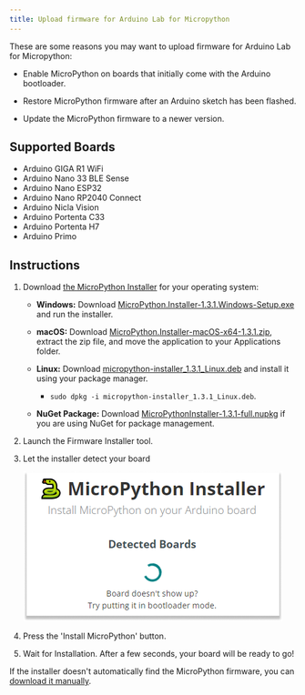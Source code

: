 ```yaml
---
title: Upload firmware for Arduino Lab for Micropython
---
```


These are some reasons you may want to upload firmware for Arduino Lab for Micropython:

- Enable MicroPython on boards that initially come with the Arduino bootloader.

- Restore MicroPython firmware after an Arduino sketch has been flashed.

- Update the MicroPython firmware to a newer version.

## Supported Boards

- Arduino GIGA R1 WiFi
- Arduino Nano 33 BLE Sense
- Arduino Nano ESP32
- Arduino Nano RP2040 Connect
- Arduino Nicla Vision
- Arduino Portenta C33
- Arduino Portenta H7
- Arduino Primo

## Instructions

1. Download [the MicroPython Installer](https://github.com/arduino/lab-micropython-installer/releases/tag/v1.3.1) for your operating system:

    - **Windows:** Download [MicroPython.Installer-1.3.1.Windows-Setup.exe](https://github.com/arduino/lab-micropython-installer/releases/download/v1.3.1/MicroPython.Installer-1.3.1.Windows-Setup.exe) and run the installer.

    - **macOS:** Download [MicroPython.Installer-macOS-x64-1.3.1.zip](https://github.com/arduino/lab-micropython-installer/releases/download/v1.3.1/MicroPython.Installer-macOS-x64-1.3.1.zip), extract the zip file, and move the application to your Applications folder.

    - **Linux:** Download [micropython-installer_1.3.1_Linux.deb](https://github.com/arduino/lab-micropython-installer/releases/download/v1.3.1/micropython-installer_1.3.1_Linux.deb) and install it using your package manager.
        - `sudo dpkg -i micropython-installer_1.3.1_Linux.deb`.

    - **NuGet Package:** Download [MicroPythonInstaller-1.3.1-full.nupkg](https://github.com/arduino/lab-micropython-installer/releases/download/v1.3.1/MicroPythonInstaller-1.3.1-full.nupkg) if you are using NuGet for package management.

1. Launch the Firmware Installer tool.

1. Let the installer detect your board

    ![detect board](img/Detect_boards.png)

1. Press the 'Install MicroPython' button.

1. Wait for Installation. After a few seconds, your board will be ready to go!

If the installer doesn't automatically find the MicroPython firmware, you can [download it manually](https://docs.arduino.cc/c7a1ad0b2941edc9f7c46d6a6efaea0c/nanoesp32_micropython.bin).
